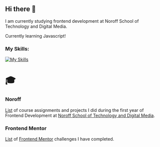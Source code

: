 ## Hi there 👋
I am currently studying frontend development at Noroff School of Technology and Digital Media.

Currently learning Javascript!

### My Skills:
[![My Skills](https://skillicons.dev/icons?i=html,css,figma)](https://skillicons.dev)


# 🎓
### Noroff
[List](https://github.com/stars/Eikhaugen/lists/fed1) of course assignments and projects I did during the first year of Frontend Development at [Noroff School of Technology and Digital Media](https://www.noroff.no/).

### Frontend Mentor
[List](https://github.com/stars/Eikhaugen/lists/frontend-mentor) of [Frontend Mentor](https://www.frontendmentor.io/) challenges I have completed.

